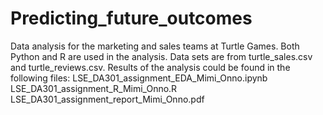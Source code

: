 # Predicting_future_outcomes
Data analysis for the marketing and sales teams at Turtle Games.
Both Python and R are used in the analysis.
Data sets are from turtle_sales.csv and turtle_reviews.csv.
Results of the analysis could be found in the following files:
LSE_DA301_assignment_EDA_Mimi_Onno.ipynb
LSE_DA301_assignment_R_Mimi_Onno.R
LSE_DA301_assignment_report_Mimi_Onno.pdf
